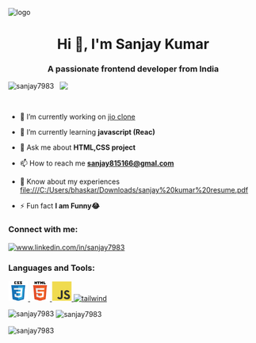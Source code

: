 ![logo](https://raw.githubusercontent.com/sanjay7983/file-2/39bd04ac97fdd9fb0a0ca7d7e03ef293c6821ccb/Sanjay%20kumar.png)
<h1 align="center">Hi 👋, I'm Sanjay Kumar</h1>
<h3 align="center">A passionate frontend developer from India</h3>
<img align="right" all="conding" width="400" src="https://miro.medium.com/max/1360/0*7Q3yvSIv_t0ioJ-Z.gif">




<p align="left"> <img src="https://komarev.com/ghpvc/?username=sanjay7983&label=Profile%20views&color=0e75b6&style=flat" alt="sanjay7983" /> </p>

<p align="left"> <a href="https://twitter.com/" target="blank"><img src="https://img.shields.io/twitter/follow/?logo=twitter&style=for-the-badge" alt="" /></a> </p>

- 🔭 I’m currently working on [jio clone](jiocom.netlify.app)

- 🌱 I’m currently learning **javascript (Reac)**

- 💬 Ask me about **HTML,CSS project**

- 📫 How to reach me **sanjay815166@gmal.com**

- 📄 Know about my experiences [file:///C:/Users/bhaskar/Downloads/sanjay%20kumar%20resume.pdf](file:///C:/Users/bhaskar/Downloads/sanjay%20kumar%20resume.pdf)

- ⚡ Fun fact **I am Funny😂**

<h3 align="left">Connect with me:</h3>
<p align="left">
<a href="https://linkedin.com/in/www.linkedin.com/in/sanjay7983" target="blank"><img align="center" src="https://raw.githubusercontent.com/rahuldkjain/github-profile-readme-generator/master/src/images/icons/Social/linked-in-alt.svg" alt="www.linkedin.com/in/sanjay7983" height="30" width="40" /></a>
</p>

<h3 align="left">Languages and Tools:</h3>
<p align="left"> <a href="https://www.w3schools.com/css/" target="_blank" rel="noreferrer"> <img src="https://raw.githubusercontent.com/devicons/devicon/master/icons/css3/css3-original-wordmark.svg" alt="css3" width="40" height="40"/> </a> <a href="https://www.w3.org/html/" target="_blank" rel="noreferrer"> <img src="https://raw.githubusercontent.com/devicons/devicon/master/icons/html5/html5-original-wordmark.svg" alt="html5" width="40" height="40"/> </a> <a href="https://developer.mozilla.org/en-US/docs/Web/JavaScript" target="_blank" rel="noreferrer"> <img src="https://raw.githubusercontent.com/devicons/devicon/master/icons/javascript/javascript-original.svg" alt="javascript" width="40" height="40"/> </a> <a href="https://tailwindcss.com/" target="_blank" rel="noreferrer"> <img src="https://www.vectorlogo.zone/logos/tailwindcss/tailwindcss-icon.svg" alt="tailwind" width="40" height="40"/> </a> </p>

<p><img align="left" src="https://github-readme-stats.vercel.app/api/top-langs?username=sanjay7983&show_icons=true&locale=en&layout=compact" alt="sanjay7983" /></p>

<p>&nbsp;<img align="center" src="https://github-readme-stats.vercel.app/api?username=sanjay7983&show_icons=true&locale=en" alt="sanjay7983" /></p>

<p><img align="center" src="https://github-readme-streak-stats.herokuapp.com/?user=sanjay7983&" alt="sanjay7983" /></p>


